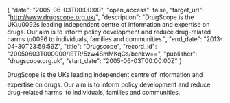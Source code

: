 {
  "date": "2005-06-03T00:00:00", 
  "open_access": false, 
  "target_url": "http://www.drugscope.org.uk/", 
  "description": "DrugScope is the UK\u0092s leading independent centre of information and expertise on drugs. Our aim is to inform policy development and reduce drug-related harms \u0096 to individuals, families and communities.", 
  "end_date": "2013-04-30T23:59:59Z", 
  "title": "Drugscope", 
  "record_id": "20050603T000000/IETR/5zw4SmMKqCs/bcnkw==", 
  "publisher": "drugscope.org.uk", 
  "start_date": "2005-06-03T00:00:00Z"
}

DrugScope is the UKs leading independent centre of information and expertise on drugs. Our aim is to inform policy development and reduce drug-related harms  to individuals, families and communities.